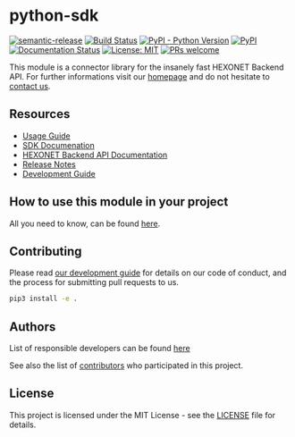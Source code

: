 # python-sdk

[![semantic-release](https://img.shields.io/badge/%20%20%F0%9F%93%A6%F0%9F%9A%80-semantic--release-e10079.svg)](https://github.com/semantic-release/semantic-release)
[![Build Status](https://travis-ci.org/hexonet/python-sdk.svg?branch=master)](https://travis-ci.org/hexonet/python-sdk)
[![PyPI - Python Version](https://img.shields.io/pypi/pyversions/hexonet.apiconnector.svg)](https://www.python.org/)
[![PyPI](https://img.shields.io/pypi/v/hexonet.apiconnector.svg)](https://pypi.org/project/hexonet.apiconnector/)
[![Documentation Status](https://readthedocs.org/projects/hexonet-python-sdk/badge/?version=latest)](https://hexonet-python-sdk.readthedocs.io/en/latest/?badge=latest)
[![License: MIT](https://img.shields.io/badge/License-MIT-blue.svg)](https://opensource.org/licenses/MIT)
[![PRs welcome](https://img.shields.io/badge/PRs-welcome-brightgreen.svg)](https://github.com/hexonet/python-sdk/blob/master/CONTRIBUTING.md)

This module is a connector library for the insanely fast HEXONET Backend API. For further informations visit our [homepage](http://hexonet.net) and do not hesitate to [contact us](https://www.hexonet.net/contact).

## Resources

* [Usage Guide](https://hexonet-python-sdk.readthedocs.io/en/latest/#usage-guide)
* [SDK Documenation](https://hexonet-python-sdk.readthedocs.io/en/latest/#sdk-documentation)
* [HEXONET Backend API Documentation](https://github.com/hexonet/hexonet-api-documentation/tree/master/API)
* [Release Notes](https://github.com/hexonet/python-sdk/releases)
* [Development Guide](https://hexonet-python-sdk.readthedocs.io/en/latest/developmentguide.html)

## How to use this module in your project

All you need to know, can be found [here](https://hexonet-python-sdk.readthedocs.io/en/latest/#usage-guide).

## Contributing

Please read [our development guide](https://hexonet-python-sdk.readthedocs.io/en/latest/developmentguide.html) for details on our code of conduct, and the process for submitting pull requests to us.

```bash
pip3 install -e .
```

## Authors

List of responsible developers can be found [here](https://github.com/hexonet/python-sdk/blob/master/AUTHORS.md)

See also the list of [contributors](https://github.com/hexonet/php-sdk/graphs/contributors) who participated in this project.

## License

This project is licensed under the MIT License - see the [LICENSE](LICENSE) file for details.
